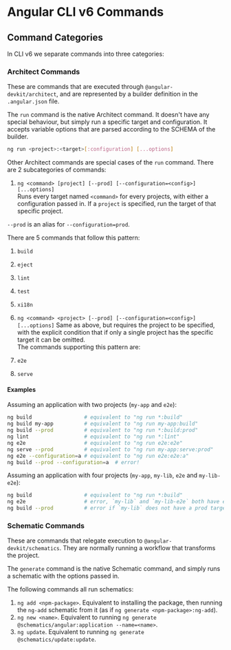 # Angular CLI v6 Commands

## Command Categories
In CLI v6 we separate commands into three categories:

### Architect Commands
These are commands that are executed through `@angular-devkit/architect`, and are represented by a builder definition in the `.angular.json` file.

The `run` command is the native Architect command. It doesn't have any special behaviour, but simply run a specific target and configuration. It accepts variable options that are parsed according to the SCHEMA of the builder.  

```bash
ng run <project>:<target>[:configuration] [...options]
```

Other Architect commands are special cases of the `run` command. There are 2 subcategories of commands:

1. `ng <command> [project] [--prod] [--configuration=<config>] [...options]`  
  Runs every target named `<command>` for every projects, with either a configuration passed in. If a `project` is specified, run the target of that specific project.  

  `--prod` is an alias for `--configuration=prod`.  

  There are 5 commands that follow this pattern:
  1. `build`
  1. `eject`
  1. `lint`
  1. `test`
  1. `xi18n`

1. `ng <command> <project> [--prod] [--configuration=<config>] [...options]`
  Same as above, but requires the project to be specified, with the explicit condition that if only a single project has the specific target it can be omitted.  
  The commands supporting this pattern are:
  1. `e2e`
  1. `serve`

#### Examples
Assuming an application with two projects (`my-app` and `e2e`):

```bash
ng build                 # equivalent to "ng run *:build"
ng build my-app          # equivalent to "ng run my-app:build"
ng build --prod          # equivalent to "ng run *:build:prod"
ng lint                  # equivalent to "ng run *:lint"
ng e2e                   # equivalent to "ng run e2e:e2e"
ng serve --prod          # equivalent to "ng run my-app:serve:prod"
ng e2e --configuration=a # equivalent to "ng run e2e:e2e:a"
ng build --prod --configuration=a  # error!
```

Assuming an application with four projects (`my-app`, `my-lib`, `e2e` and `my-lib-e2e`):

```bash
ng build                 # equivalent to "ng run *:build"
ng e2e                   # error, `my-lib` and `my-lib-e2e` both have e2e targets
ng build --prod          # error if `my-lib` does not have a prod target, for example.
```

### Schematic Commands
These are commands that relegate execution to `@angular-devkit/schematics`. They are normally running a workflow that transforms the project.

The `generate` command is the native Schematic command, and simply runs a schematic with the options passed in.

The following commands all run schematics:

1. `ng add <npm-package>`. Equivalent to installing the package, then running the `ng-add` schematic from it (as if `ng generate <npm-package>:ng-add`).
1. `ng new <name>`. Equivalent to running `ng generate @schematics/angular:application --name=<name>`.
1. `ng update`. Equivalent to running `ng generate @schematics/update:update`.


